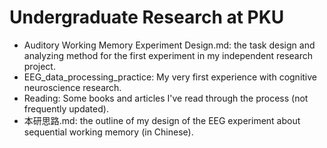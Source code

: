 # Undergraduate Research at PKU

- Auditory Working Memory Experiment Design.md: the task design and analyzing method for the first experiment in my independent research project.
- EEG_data_processing_practice: My very first experience with cognitive neuroscience research.
- Reading: Some books and articles I've read through the process (not frequently updated).
- 本研思路.md: the outline of my design of the EEG experiment about sequential working memory (in Chinese).
